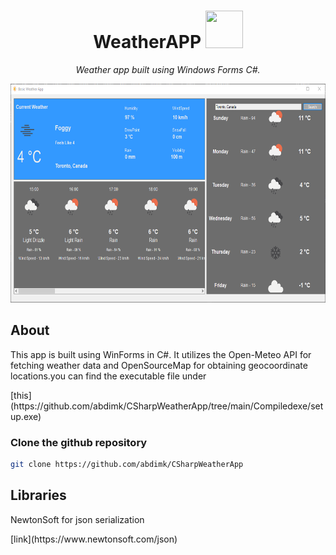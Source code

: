 <div>
    <h1 align="center"> WeatherAPP <img src="BasicWeatherApp/sunny_sun_cloud_weather_cloudy_icon_194237.ico" width="60px" height="60px"></h1> 
</div>

<p align="center"><em>Weather app built using Windows Forms C#.</em></p>
<!-- <p align="center"> </p> -->


<div>
   <p align="center"> <img src="preview/Weather%20AppFinal.png" width="600px" height="350px" ></h1> </p>
</div>

## About
<p>This app is built using WinForms in C#. It utilizes the Open-Meteo API for fetching weather data and OpenSourceMap for obtaining geocoordinate locations.you can find the executable file under </p>[this](https://github.com/abdimk/CSharpWeatherApp/tree/main/Compiledexe/setup.exe)


### Clone the github repository
```bash
git clone https://github.com/abdimk/CSharpWeatherApp
```



## Libraries
<p>NewtonSoft for json serialization </p>[link](https://www.newtonsoft.com/json)

